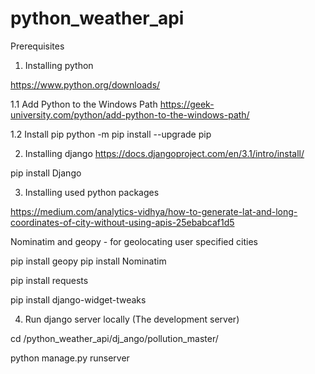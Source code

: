 # python_weather_api


Prerequisites 

1. Installing python

https://www.python.org/downloads/


1.1 Add Python to the Windows Path
https://geek-university.com/python/add-python-to-the-windows-path/

1.2 Install pip
python -m pip install --upgrade pip


2. Installing django
https://docs.djangoproject.com/en/3.1/intro/install/

pip install Django

3. Installing used python packages

https://medium.com/analytics-vidhya/how-to-generate-lat-and-long-coordinates-of-city-without-using-apis-25ebabcaf1d5

Nominatim and geopy - for geolocating user specified cities

pip install geopy 
pip install Nominatim


pip install requests

pip install django-widget-tweaks


4. Run django server locally (The development server)

cd /python_weather_api/dj_ango/pollution_master/

python manage.py runserver 

